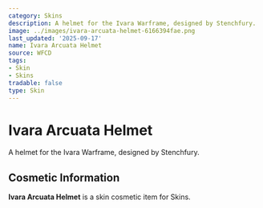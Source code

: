 ```yaml
---
category: Skins
description: A helmet for the Ivara Warframe, designed by Stenchfury.
image: ../images/ivara-arcuata-helmet-6166394fae.png
last_updated: '2025-09-17'
name: Ivara Arcuata Helmet
source: WFCD
tags:
- Skin
- Skins
tradable: false
type: Skin
---
```


# Ivara Arcuata Helmet

A helmet for the Ivara Warframe, designed by Stenchfury.

## Cosmetic Information

**Ivara Arcuata Helmet** is a skin cosmetic item for Skins.

